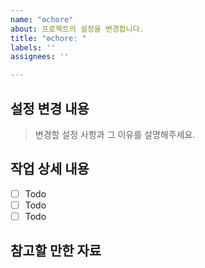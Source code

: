 ```yaml
---
name: "⚙️chore"
about: 프로젝트의 설정을 변경합니다.
title: "⚙️chore: "
labels: ''
assignees: ''

---
```


## 설정 변경 내용

> 변경할 설정 사항과 그 이유를 설명해주세요.

## 작업 상세 내용

- [ ] Todo
- [ ] Todo
- [ ] Todo

## 참고할 만한 자료
